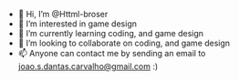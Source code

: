 - 👋 Hi, I’m @Httml-broser
- 👀 I’m interested in game design
- 🌱 I’m currently learning coding, and game design
- 💞️ I’m looking to collaborate on coding, and game design
- 📫 Anyone can contact me by sending an email to joao.s.dantas.carvalho@gmail.com :)
